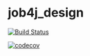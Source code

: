 # job4j_design

[![Build Status](https://app.travis-ci.com/VasyaOrlov/job4j_design.svg?branch=master)](https://app.travis-ci.com/VasyaOrlov/job4j_design)

[![codecov](https://codecov.io/gh/VasyaOrlov/job4j_design/branch/master/graph/badge.svg?token=6GDM1F15RQ)](https://codecov.io/gh/VasyaOrlov/job4j_design)